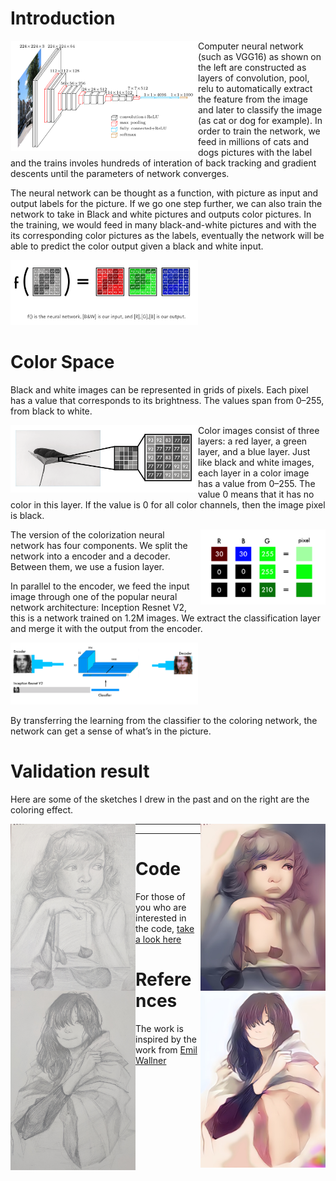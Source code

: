 # Introduction

<img align="left" src="../imagenet_vgg16.png" width="300" />

Computer neural network (such as VGG16) as shown on the left are constructed as layers of convolution, pool, relu to automatically extract the feature from the image and later to classify the image (as cat or dog for example). In order to train the network, we feed in millions of cats and dogs pictures with the label and the trains involes hundreds of interation of back tracking and gradient descents until the parameters of network converges.

The neural network can be thought as a function, with picture as input and output labels for the picture.  If we go one step further, we can also train the network to take in Black and white pictures and outputs color pictures.  In the training, we would feed in many black-and-white pictures and with the its corresponding color pictures as the labels, eventually the network will be able to predict the color output given a black and white input.

<img src="function.png" width="300" />

# Color Space

Black and white images can be represented in grids of pixels. Each pixel has a value that corresponds to its brightness. The values span from 0–255, from black to white.

<img align="left" src="black.png" width="300" />

Color images consist of three layers: a red layer, a green layer, and a blue layer. Just like black and white images, each layer in a color image has a value from 0–255. The value 0 means that it has no color in this layer. If the value is 0 for all color channels, then the image pixel is black.

<img align="right" src="rgb.png" width="200" />

The version of the colorization neural network has four components.  We split the network into a encoder and a decoder.  Between them, we use a fusion layer.

In parallel to the encoder, we feed the input image through one of the popular neural network architecture: Inception Resnet V2, this is a network trained on 1.2M images.  We extract the classification layer and merge it with the output from the encoder.

<img src="inceptionv2.png" width="300" />

By transferring the learning from the classifier to the coloring network, the network can get a sense of what’s in the picture. 

# Validation result

Here are some of the sketches I drew in the past and on the right are the coloring effect.

<img align="left" src="girl_sketch.jpg" width="200" />
<img align="right" src="girl_color_yellow.jpg" width="200" />

----

<img align="left" src="teenager_sketch.jpg" width="200" />
<img align="right" src="teenager_color.jpg" width="200" />

----

# Code

For those of you who are interested in the code, [take a look here](ful_version.ipynb)

# References

The work is inspired by the work from [Emil Wallner](https://github.com/emilwallner/Coloring-greyscale-images-in-Keras)
